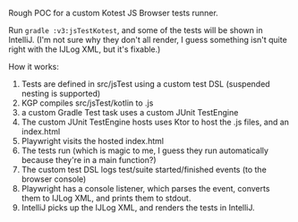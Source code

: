 Rough POC for a custom Kotest JS Browser tests runner.

Run `gradle :v3:jsTestKotest`, and some of the tests will be shown in IntelliJ.
(I'm not sure why they don't all render, I guess something isn't quite right with the IJLog XML, but it's fixable.)

How it works:

1. Tests are defined in src/jsTest using a custom test DSL (suspended nesting is supported)
2. KGP compiles src/jsTest/kotlin to .js
3. a custom Gradle Test task uses a custom JUnit TestEngine
4. The custom JUnit TestEngine hosts uses Ktor to host the .js files, and an index.html
5. Playwright visits the hosted index.html
6. The tests run (which is magic to me, I guess they run automatically because they're in a main function?)
7. The custom test DSL logs test/suite started/finished events (to the browser console)
8. Playwright has a console listener, which parses the event, converts them to IJLog XML, and prints them to stdout.
9. IntelliJ picks up the IJLog XML, and renders the tests in IntelliJ.
